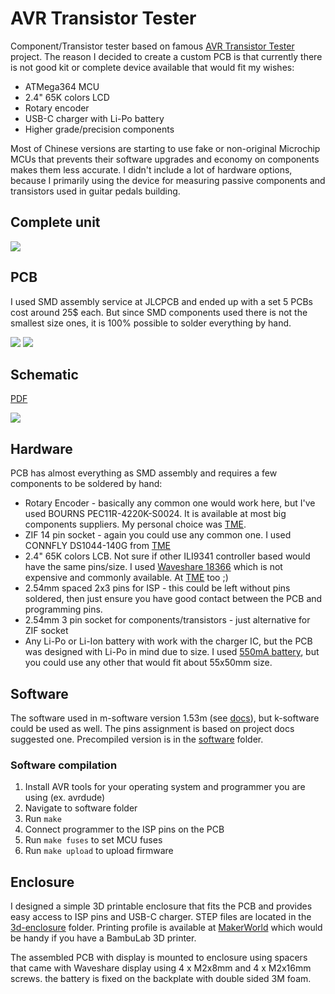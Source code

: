 # AVR Transistor Tester

Component/Transistor tester based on famous [AVR Transistor Tester](https://www.mikrocontroller.net/articles/AVR_Transistortester) project. The reason I decided to create a custom PCB is that currently there is not good kit or complete device available that would fit my wishes:

- ATMega364 MCU
- 2.4" 65K colors LCD
- Rotary encoder
- USB-C charger with Li-Po battery
- Higher grade/precision components

Most of Chinese versions are starting to use fake or non-original Microchip MCUs that prevents their software upgrades and economy on components makes them less accurate. I didn't include a lot of hardware options, because I primarily using the device for measuring passive components and transistors used in guitar pedals building.

## Complete unit

![](https://github.com/vitaliy-bobrov/avr-transistor-tester/blob/main/images/ttester-complete.jpg)

## PCB

I used SMD assembly service at JLCPCB and ended up with a set 5 PCBs cost around 25$ each. But since SMD components used there is not the smallest size ones, it is 100% possible to solder everything by hand.

![](https://github.com/vitaliy-bobrov/avr-transistor-tester/blob/main/images/ttester-pcb-components.jpg)
![](https://github.com/vitaliy-bobrov/avr-transistor-tester/blob/main/images/ttester-pcb-controls.jpg)

## Schematic

[PDF](https://github.com/vitaliy-bobrov/avr-transistor-tester/blob/main/schematic.pdf)

![](https://github.com/vitaliy-bobrov/avr-transistor-tester/blob/main/images/schematic.png)

## Hardware

PCB has almost everything as SMD assembly and requires a few components to be soldered by hand:

- Rotary Encoder - basically any common one would work here, but I've used BOURNS PEC11R-4220K-S0024. It is available at most big components suppliers. My personal choice was [TME](https://www.tme.eu/pl/details/pec11r-4220k-s0024/enkodery-inkrementalne/bourns/).
- ZIF 14 pin socket - again you could use any common one. I used CONNFLY DS1044-140G from [TME](https://www.tme.eu/pl/details/ds1044-140g/podstawki-testowe/connfly/)
- 2.4" 65K colors LCB. Not sure if other ILI9341 controller based would have the same pins/size. I used [Waveshare 18366](https://www.waveshare.com/2.4inch-lcd-module.htm) which is not expensive and commonly available. At [TME](https://www.tme.eu/pl/details/wsh-18366/wyswietlacze-lcd-graficzne/waveshare/18366/) too ;)
- 2.54mm spaced 2x3 pins for ISP - this could be left without pins soldered, then just ensure you have good contact between the PCB and programming pins.
- 2.54mm 3 pin socket for components/transistors - just alternative for ZIF socket
- Any Li-Po or Li-Ion battery with work with the charger IC, but the PCB was designed with Li-Po in mind due to size. I used [550mA battery](https://www.tme.eu/pl/details/aky-lp503040/akumulatory/akyga-battery/aky0185/), but you could use any other that would fit about 55x50mm size.

## Software

The software used in m-software version 1.53m (see [docs](https://github.com/madires/Transistortester-Warehouse/tree/master/Documentation)), but k-software could be used as well. The pins assignment is based on project docs suggested one. Precompiled version is in the [software](https://github.com/vitaliy-bobrov/avr-transistor-tester/blob/main/software/) folder.

### Software compilation

1. Install AVR tools for your operating system and programmer you are using (ex. avrdude)
2. Navigate to software folder
3. Run `make`
4. Connect programmer to the ISP pins on the PCB
5. Run `make fuses` to set MCU fuses
6. Run `make upload` to upload firmware

## Enclosure

I designed a simple 3D printable enclosure that fits the PCB and provides easy access to ISP pins and USB-C charger. STEP files are located in the [3d-enclosure](https://github.com/vitaliy-bobrov/avr-transistor-tester/blob/main/3d-enclosure/) folder. Printing profile is available at [MakerWorld]() which would be handy if you have a BambuLab 3D printer.

The assembled PCB with display is mounted to enclosure using spacers that came with Waveshare display using 4 x M2x8mm and 4 x M2x16mm screws. the battery is fixed on the backplate with double sided 3M foam.
